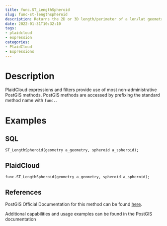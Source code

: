 ```yaml
---
title: func.ST_LengthSpheroid
slug: func-st-lengthspheroid
description: Returns the 2D or 3D length/perimeter of a lon/lat geometry on a spheroid
date: 2022-01-31T10:32:10
tags:
- plaidcloud
- expression
categories:
- PlaidCloud
- Expressions
---
```



# Description


PlaidCloud expressions and filters provide use of most non-administrative PostGIS methods. PostGIS methods are accessed by prefixing the standard method name with `func.`.



# Examples


## SQL



```
ST_LengthSpheroid(geometry a_geometry, spheroid a_spheroid);
```


## PlaidCloud



```
func.ST_LengthSpheroid(geometry a_geometry, spheroid a_spheroid);
```


## References


PostGIS Official Documentation for this method can be found [here](https://postgis.net/docs/manual-3.1/ST_Length_Spheroid.html).



Additional capabilities and usage examples can be found in the PostGIS documentation

